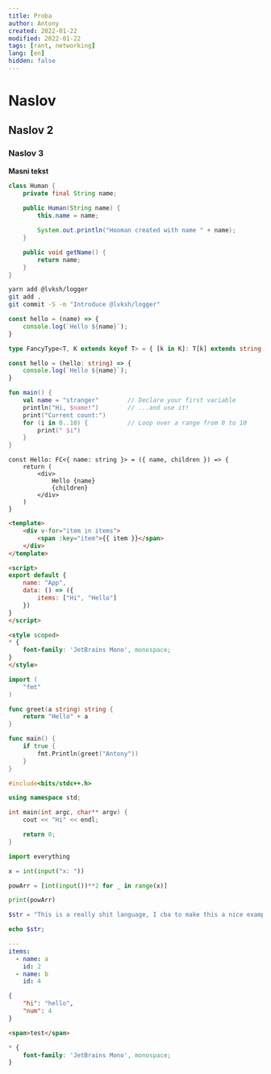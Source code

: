 ```yaml
---
title: Proba
author: Antony
created: 2022-01-22
modified: 2022-01-22
tags: [rant, networking]
lang: [en]
hidden: false
---
```


<script>
    import Profile from "$lib/components/Profile.svelte"
</script>

# Naslov

## Naslov 2

<Profile name=Antony />

### Naslov 3

<b>Masni tekst</b>

```java
class Human {
    private final String name;
    
    public Human(String name) {
        this.name = name;

        System.out.println("Hooman created with name " + name);
    }

    public void getName() {
        return name;
    }
}
```

```bash
yarn add @lvksh/logger
git add .
git commit -S -m "Introduce @lvksh/logger"
```

```javascript
const hello = (name) => {
    console.log(`Hello ${name}`);
}
```

```typescript
type FancyType<T, K extends keyof T> = { [k in K]: T[k] extends string ? string : never };

const hello = (hello: string) => {
    console.log(`Hello ${name}`);
}
```

```kotlin
fun main() {
    val name = "stranger"        // Declare your first variable
    println("Hi, $name!")        // ...and use it!
    print("Current count:")
    for (i in 0..10) {           // Loop over a range from 0 to 10
        print(" $i")
    }
}
```

```tsx
const Hello: FC<{ name: string }> = ({ name, children }) => {
    return (
        <div>
            Hello {name}
            {children}
        </div>
    )
}
```

```html
<template>
    <div v-for="item in items">
        <span :key="item">{{ item }}</span>
    </div>
</template>

<script>
export default {
    name: "App",
    data: () => ({
        items: ["Hi", "Hello"]
    })
}
</script>

<style scoped>
* {
    font-family: 'JetBrains Mono', monospace;
}
</style>
```

```go
import (
    "fmt"
)

func greet(a string) string {
    return "Hello" + a
}

func main() {
    if true {
        fmt.Println(greet("Antony"))
    }
} 
```

```cpp
#include<bits/stdc++.h>

using namespace std;

int main(int argc, char** argv) {
    cout << "Hi" << endl;

    return 0;
}
```

```python
import everything

x = int(input("x: "))

powArr = [int(input())**2 for _ in range(x)]

print(powArr)
```

```php
$str = "This is a really shit language, I cba to make this a nice example";

echo $str;
```

```yaml
---
items:
  - name: a
    id: 2
  - name: b
    id: 4
```

```json
{
    "hi": "hello",
    "num": 4
}
```

```html
<span>test</span>
```

```css
* {
    font-family: 'JetBrains Mono', monospace;
}
```